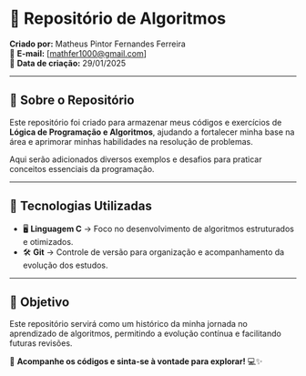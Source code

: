 # 🚀 Repositório de Algoritmos  

**Criado por:** Matheus Pintor Fernandes Ferreira  
📧 **E-mail:** [mathfer1000@gmail.com]  
📅 **Data de criação:** 29/01/2025  

---

## 📌 Sobre o Repositório  

Este repositório foi criado para armazenar meus códigos e exercícios de **Lógica de Programação e Algoritmos**, ajudando a fortalecer minha base na área e aprimorar minhas habilidades na resolução de problemas.  

Aqui serão adicionados diversos exemplos e desafios para praticar conceitos essenciais da programação.  

---

## 🔧 Tecnologias Utilizadas  

- 🖥️ **Linguagem C** → Foco no desenvolvimento de algoritmos estruturados e otimizados.  
- 🛠️ **Git** → Controle de versão para organização e acompanhamento da evolução dos estudos.  

---

## 🎯 Objetivo  

Este repositório servirá como um histórico da minha jornada no aprendizado de algoritmos, permitindo a evolução contínua e facilitando futuras revisões.  

📂 **Acompanhe os códigos e sinta-se à vontade para explorar!** 💻✨  